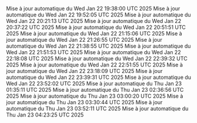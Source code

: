 Mise à jour automatique du Wed Jan 22 19:38:00 UTC 2025
Mise à jour automatique du Wed Jan 22 19:52:05 UTC 2025
Mise à jour automatique du Wed Jan 22 20:21:13 UTC 2025
Mise à jour automatique du Wed Jan 22 20:37:22 UTC 2025
Mise à jour automatique du Wed Jan 22 20:51:51 UTC 2025
Mise à jour automatique du Wed Jan 22 21:15:06 UTC 2025
Mise à jour automatique du Wed Jan 22 21:26:55 UTC 2025
Mise à jour automatique du Wed Jan 22 21:38:55 UTC 2025
Mise à jour automatique du Wed Jan 22 21:51:53 UTC 2025
Mise à jour automatique du Wed Jan 22 22:18:08 UTC 2025
Mise à jour automatique du Wed Jan 22 22:39:32 UTC 2025
Mise à jour automatique du Wed Jan 22 22:51:55 UTC 2025
Mise à jour automatique du Wed Jan 22 23:18:09 UTC 2025
Mise à jour automatique du Wed Jan 22 23:39:31 UTC 2025
Mise à jour automatique du Wed Jan 22 23:52:02 UTC 2025
Mise à jour automatique du Thu Jan 23 01:35:11 UTC 2025
Mise à jour automatique du Thu Jan 23 02:36:56 UTC 2025
Mise à jour automatique du Thu Jan 23 03:00:20 UTC 2025
Mise à jour automatique du Thu Jan 23 03:30:44 UTC 2025
Mise à jour automatique du Thu Jan 23 03:52:11 UTC 2025
Mise à jour automatique du Thu Jan 23 04:23:25 UTC 2025
